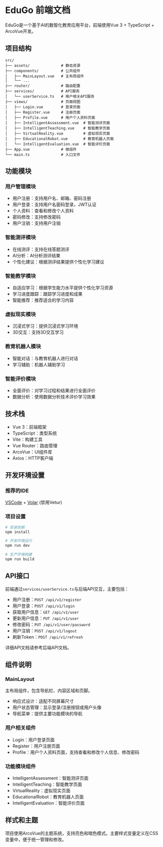 # EduGo 前端文档

EduGo是一个基于AI的数智化教育应用平台，前端使用Vue 3 + TypeScript + ArcoVue开发。

## 项目结构

```
src/
├── assets/              # 静态资源
├── components/          # 公共组件
│   ├── MainLayout.vue   # 主布局组件
│   └── ...
├── router/              # 路由配置
├── services/            # API服务
│   └── userService.ts   # 用户相关API服务
├── views/               # 页面视图
│   ├── Login.vue        # 登录页面
│   ├── Register.vue     # 注册页面
│   ├── Profile.vue      # 用户个人资料页面
│   ├── IntelligentAssessment.vue  # 智能测评页面
│   ├── IntelligentTeaching.vue    # 智能教学页面
│   ├── VirtualReality.vue         # 虚拟现实页面
│   ├── EducationalRobot.vue       # 教育机器人页面
│   └── IntelligentEvaluation.vue  # 智能评价页面
├── App.vue              # 根组件
└── main.ts              # 入口文件
```

## 功能模块

### 用户管理模块

- 用户注册：支持用户名、邮箱、密码注册
- 用户登录：支持用户名密码登录，JWT认证
- 个人资料：查看和修改个人资料
- 密码修改：支持修改密码
- 用户注销：支持用户注销

### 智能测评模块

- 在线测评：支持在线答题测评
- AI分析：AI分析测评结果
- 个性化建议：根据测评结果提供个性化学习建议

### 智能教学模块

- 自适应学习：根据学生能力水平提供个性化学习资源
- 学习进度跟踪：跟踪学习进度和成果
- 智能推荐：推荐适合的学习内容

### 虚拟现实模块

- 沉浸式学习：提供沉浸式学习环境
- 3D交互：支持3D交互学习

### 教育机器人模块

- 智能对话：与教育机器人进行对话
- 学习辅助：机器人辅助学习

### 智能评价模块

- 全面评价：对学习过程和结果进行全面评价
- 数据分析：使用数据分析技术评价学习效果

## 技术栈

- Vue 3：前端框架
- TypeScript：类型系统
- Vite：构建工具
- Vue Router：路由管理
- ArcoVue：UI组件库
- Axios：HTTP客户端

## 开发环境设置

### 推荐的IDE

[VSCode](https://code.visualstudio.com/) + [Volar](https://marketplace.visualstudio.com/items?itemName=Vue.volar) (禁用Vetur)

### 项目设置

```sh
# 安装依赖
npm install

# 开发环境运行
npm run dev

# 生产环境构建
npm run build
```

## API接口

前端通过`services/userService.ts`与后端API交互，主要包括：

- 用户注册：`POST /api/v1/register`
- 用户登录：`POST /api/v1/login`
- 获取用户信息：`GET /api/v1/user`
- 更新用户信息：`PUT /api/v1/user`
- 修改密码：`PUT /api/v1/user/password`
- 用户注销：`POST /api/v1/logout`
- 刷新Token：`POST /api/v1/refresh`

详细API文档请参考后端API文档。

## 组件说明

### MainLayout

主布局组件，包含导航栏、内容区域和页脚。

- 响应式设计：适配不同屏幕尺寸
- 用户状态管理：显示登录/注册按钮或用户头像
- 导航菜单：提供主要功能模块的导航

### 用户相关组件

- Login：用户登录页面
- Register：用户注册页面
- Profile：用户个人资料页面，支持查看和修改个人信息、修改密码

### 功能模块组件

- IntelligentAssessment：智能测评页面
- IntelligentTeaching：智能教学页面
- VirtualReality：虚拟现实页面
- EducationalRobot：教育机器人页面
- IntelligentEvaluation：智能评价页面

## 样式和主题

项目使用ArcoVue的主题系统，支持亮色和暗色模式。主要样式变量定义在CSS变量中，便于统一管理和修改。
